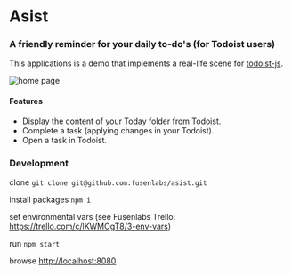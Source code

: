 # Asist
### A friendly reminder for your daily to-do's (for Todoist users)
This applications is a demo that implements a real-life scene for [todoist-js](https://github.com/Cosmitar/todoist-js).

![home page](https://fusenlabs.com/asist/screenshot_01.png "Screenshot")
#### Features
- Display the content of your Today folder from Todoist.
- Complete a task (applying changes in your Todoist).
- Open a task in Todoist.

### Development
clone
`git clone git@github.com:fusenlabs/asist.git`

install packages
`npm i`

set environmental vars (see Fusenlabs Trello: https://trello.com/c/lKWMOgT8/3-env-vars)

run
`npm start`

browse
<a href="http://localhost:8080" target="_blank">http://localhost:8080</a>
